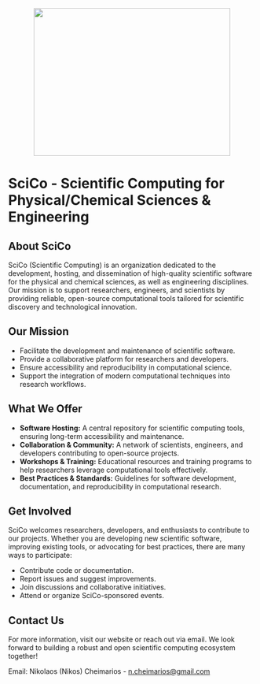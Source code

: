 <div align="center">
  <img src="https://github.com/user-attachments/assets/532d8ee2-b991-4480-bc7f-d955beb02dbc" width="400" height="300">
</div>

# SciCo - Scientific Computing for Physical/Chemical Sciences & Engineering

## About SciCo
SciCo (Scientific Computing) is an organization dedicated to the development, hosting, and dissemination of high-quality scientific software for the physical and chemical sciences, as well as engineering disciplines. Our mission is to support researchers, engineers, and scientists by providing reliable, open-source computational tools tailored for scientific discovery and technological innovation.

## Our Mission
- Facilitate the development and maintenance of scientific software.
- Provide a collaborative platform for researchers and developers.
- Ensure accessibility and reproducibility in computational science.
- Support the integration of modern computational techniques into research workflows.

## What We Offer
- **Software Hosting:** A central repository for scientific computing tools, ensuring long-term accessibility and maintenance.
- **Collaboration & Community:** A network of scientists, engineers, and developers contributing to open-source projects.
- **Workshops & Training:** Educational resources and training programs to help researchers leverage computational tools effectively.
- **Best Practices & Standards:** Guidelines for software development, documentation, and reproducibility in computational research.

## Get Involved
SciCo welcomes researchers, developers, and enthusiasts to contribute to our projects. Whether you are developing new scientific software, improving existing tools, or advocating for best practices, there are many ways to participate:
- Contribute code or documentation.
- Report issues and suggest improvements.
- Join discussions and collaborative initiatives.
- Attend or organize SciCo-sponsored events.

## Contact Us
For more information, visit our website or reach out via email. We look forward to building a robust and open scientific computing ecosystem together!

Email: Nikolaos (Nikos) Cheimarios - n.cheimarios@gmail.com


